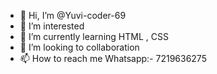 - 👋 Hi, I’m @Yuvi-coder-69
- 👀 I’m interested 
- 🌱 I’m currently learning HTML , CSS
- 💞️ I’m looking to collaboration
- 📫 How to reach me Whatsapp:-   7219636275

<!---
Yuvi-coder-69/Yuvi-coder-69 is a ✨ special ✨ repository because its `README.md` (this file) appears on your GitHub profile.
You can click the Preview link to take a look at your changes.
--->
